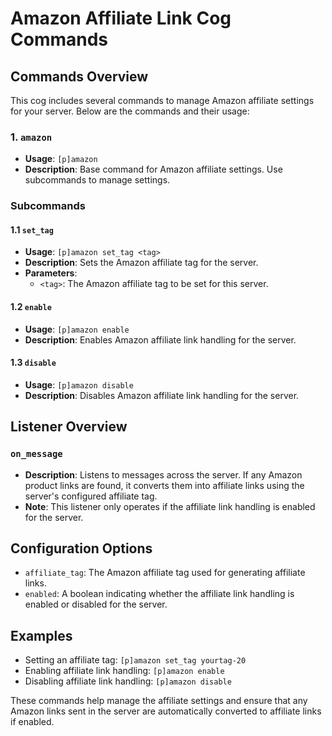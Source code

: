 # Amazon Affiliate Link Cog Commands

## Commands Overview

This cog includes several commands to manage Amazon affiliate settings for your server. Below are the commands and their usage:

### 1. `amazon`
- **Usage**: `[p]amazon`
- **Description**: Base command for Amazon affiliate settings. Use subcommands to manage settings.

### Subcommands

#### 1.1 `set_tag`
- **Usage**: `[p]amazon set_tag <tag>`
- **Description**: Sets the Amazon affiliate tag for the server.
- **Parameters**:
  - `<tag>`: The Amazon affiliate tag to be set for this server.

#### 1.2 `enable`
- **Usage**: `[p]amazon enable`
- **Description**: Enables Amazon affiliate link handling for the server.

#### 1.3 `disable`
- **Usage**: `[p]amazon disable`
- **Description**: Disables Amazon affiliate link handling for the server.

## Listener Overview

### `on_message`
- **Description**: Listens to messages across the server. If any Amazon product links are found, it converts them into affiliate links using the server's configured affiliate tag.
- **Note**: This listener only operates if the affiliate link handling is enabled for the server.

## Configuration Options

- `affiliate_tag`: The Amazon affiliate tag used for generating affiliate links.
- `enabled`: A boolean indicating whether the affiliate link handling is enabled or disabled for the server.

## Examples

- Setting an affiliate tag: `[p]amazon set_tag yourtag-20`
- Enabling affiliate link handling: `[p]amazon enable`
- Disabling affiliate link handling: `[p]amazon disable`

These commands help manage the affiliate settings and ensure that any Amazon links sent in the server are automatically converted to affiliate links if enabled.
